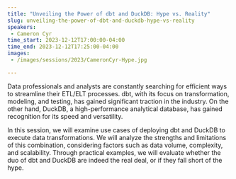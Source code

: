 ```yaml
---
title: "Unveiling the Power of dbt and DuckDB: Hype vs. Reality"
slug: unveiling-the-power-of-dbt-and-duckdb-hype-vs-reality
speakers:
 - Cameron Cyr
time_start: 2023-12-12T17:00:00-04:00
time_end: 2023-12-12T17:25:00-04:00
images:
 - /images/sessions/2023/CameronCyr-Hype.jpg

---
```


Data professionals and analysts are constantly searching for efficient ways to streamline their ETL/ELT processes. dbt, with its focus on transformation, modeling, and testing, has gained significant traction in the industry. On the other hand, DuckDB, a high-performance analytical database, has gained recognition for its speed and versatility.
 
In this session, we will examine use cases of deploying dbt and DuckDB to execute data transformations. We will analyze the strengths and limitations of this combination, considering factors such as data volume, complexity, and scalability. Through practical examples, we will evaluate whether the duo of dbt and DuckDB are indeed the real deal, or if they fall short of the hype.